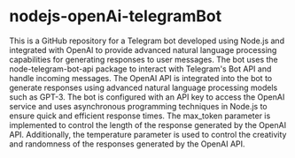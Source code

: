 # nodejs-openAi-telegramBot
This is a GitHub repository for a Telegram bot developed using Node.js and integrated with OpenAI to provide advanced natural language processing capabilities for generating responses to user messages. The bot uses the node-telegram-bot-api package to interact with Telegram's Bot API and handle incoming messages.
The OpenAI API is integrated into the bot to generate responses using advanced natural language processing models such as GPT-3. The bot is configured with an API key to access the OpenAI service and uses asynchronous programming techniques in Node.js to ensure quick and efficient response times.
The max_token parameter is implemented to control the length of the response generated by the OpenAI API. Additionally, the temperature parameter is used to control the creativity and randomness of the responses generated by the OpenAI API.

